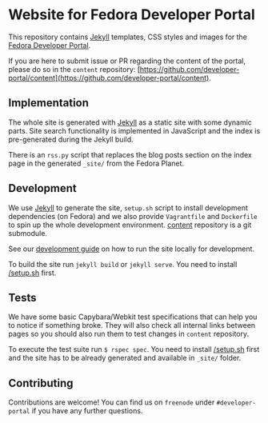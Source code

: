 # Website for Fedora Developer Portal

This repository contains [Jekyll](http://jekyllrb.com/) templates, CSS styles and images for the [Fedora Developer Portal](https://developer.fedoraproject.org/).

If you are here to submit issue or PR regarding the content of the portal, please do so in the `content` repository:
[https://github.com/developer-portal/content](https://github.com/developer-portal/content).

## Implementation

The whole site is generated with [Jekyll](http://jekyllrb.com/) as a static site with some dynamic parts. Site search functionality is implemented in JavaScript and the index is pre-generated during the Jekyll build.

There is an `rss.py` script that replaces the blog posts section on the index page in the generated `_site/` from the Fedora Planet.

## Development

We use [Jekyll](http://jekyllrb.com/) to generate the site, `setup.sh` script to install development dependencies (on Fedora) and we also provide `Vagrantfile` and `Dockerfile`
to spin up the whole development environment. [content](https://github.com/developer-portal/content) repository is a git submodule.

See our [development guide](/DEVELOPMENT.md) on how to run the site locally for development.

To build the site run `jekyll build` or `jekyll serve`. You need to install [/setup.sh](dependencies) first.

## Tests

We have some basic Capybara/Webkit test specifications that can help you to notice if something broke. They will also check all internal links between pages so you should also run them to test changes in `content` repository.

To execute the test suite run `$ rspec spec`. You need to install [/setup.sh](dependencies) first and the site has to be already generated and available in `_site/` folder.

## Contributing

Contributions are welcome! You can find us on `freenode` under `#developer-portal` if you have any further questions.
